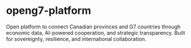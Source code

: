 # openg7-platform
Open platform to connect Canadian provinces and G7 countries through economic data, AI-powered cooperation, and strategic transparency. Built for sovereignty, resilience, and international collaboration.
